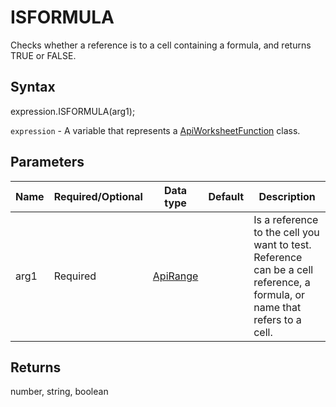 # ISFORMULA

Checks whether a reference is to a cell containing a formula, and returns TRUE or FALSE.

## Syntax

expression.ISFORMULA(arg1);

`expression` - A variable that represents a [ApiWorksheetFunction](../ApiWorksheetFunction.md) class.

## Parameters

| **Name** | **Required/Optional** | **Data type** | **Default** | **Description** |
| ------------- | ------------- | ------------- | ------------- | ------------- |
| arg1 | Required | [ApiRange](../../ApiRange/ApiRange.md) |  | Is a reference to the cell you want to test.  Reference can be a cell reference, a formula, or name that refers to a cell. |

## Returns

number, string, boolean